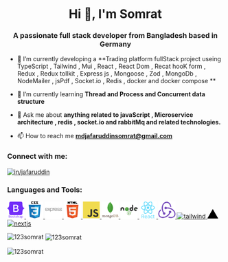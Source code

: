 <h1 align="center">Hi 👋, I'm Somrat</h1>
<h3 align="center">A passionate full stack developer from Bangladesh based in Germany</h3>

- 🔭 I’m currently developing a **Trading platform fullStack project useing TypeScript , Tailwind ,  Mui , React , React Dom , Recat hooK form ,  Redux , Redux tollkit ,  Express js , Mongoose , Zod ,  MongoDb , NodeMailer , jsPdf , Socket.io , Redis , docker and docker compose **

- 🌱 I’m currently learning **Thread and Process and Concurrent data structure**

- 💬 Ask me about **anything related to javaScript , Microservice architecture , redis , socket.io and rabbitMq and related technologies.**

- 📫 How to reach me **mdjafaruddinsomrat@gmail.com**

<h3 align="left">Connect with me:</h3>
<p align="left">
<a href="https://linkedin.com/in/in/jafaruddin" target="blank"><img align="center" src="https://raw.githubusercontent.com/rahuldkjain/github-profile-readme-generator/master/src/images/icons/Social/linked-in-alt.svg" alt="in/jafaruddin" height="30" width="40" /></a>
</p>

<h3 align="left">Languages and Tools:</h3>
<p align="left"> <a href="https://getbootstrap.com" target="_blank" rel="noreferrer"> <img src="https://raw.githubusercontent.com/devicons/devicon/master/icons/bootstrap/bootstrap-plain-wordmark.svg" alt="bootstrap" width="40" height="40"/> </a> <a href="https://www.w3schools.com/css/" target="_blank" rel="noreferrer"> <img src="https://raw.githubusercontent.com/devicons/devicon/master/icons/css3/css3-original-wordmark.svg" alt="css3" width="40" height="40"/> </a> <a href="https://expressjs.com" target="_blank" rel="noreferrer"> <img src="https://raw.githubusercontent.com/devicons/devicon/master/icons/express/express-original-wordmark.svg" alt="express" width="40" height="40"/> </a> <a href="https://www.w3.org/html/" target="_blank" rel="noreferrer"> <img src="https://raw.githubusercontent.com/devicons/devicon/master/icons/html5/html5-original-wordmark.svg" alt="html5" width="40" height="40"/> </a> <a href="https://developer.mozilla.org/en-US/docs/Web/JavaScript" target="_blank" rel="noreferrer"> <img src="https://raw.githubusercontent.com/devicons/devicon/master/icons/javascript/javascript-original.svg" alt="javascript" width="40" height="40"/> </a> <a href="https://www.mongodb.com/" target="_blank" rel="noreferrer"> <img src="https://raw.githubusercontent.com/devicons/devicon/master/icons/mongodb/mongodb-original-wordmark.svg" alt="mongodb" width="40" height="40"/> </a> <a href="https://nodejs.org" target="_blank" rel="noreferrer"> <img src="https://raw.githubusercontent.com/devicons/devicon/master/icons/nodejs/nodejs-original-wordmark.svg" alt="nodejs" width="40" height="40"/> </a> <a href="https://reactjs.org/" target="_blank" rel="noreferrer"> <img src="https://raw.githubusercontent.com/devicons/devicon/master/icons/react/react-original-wordmark.svg" alt="react" width="40" height="40"/> </a> <a href="https://redux.js.org" target="_blank" rel="noreferrer"> <img src="https://raw.githubusercontent.com/devicons/devicon/master/icons/redux/redux-original.svg" alt="redux" width="40" height="40"/> </a> <a href="https://tailwindcss.com/" target="_blank" rel="noreferrer"> <img src="https://www.vectorlogo.zone/logos/tailwindcss/tailwindcss-icon.svg" alt="tailwind" width="40" height="40"/> </a><a rel="noopener noreferrer" target="_blank" data-testid="navbar/vercel-logo" href="https://vercel.com/home?utm_source=next-site&amp;utm_medium=banner&amp;utm_campaign=home" aria-label="Go to Vercel homepage" title="Go to Vercel homepage"><svg aria-label="Vercel logomark" height="22" role="img" style="width:auto;overflow:visible" viewBox="0 0 74 64"><path d="M37.5896 0.25L74.5396 64.25H0.639648L37.5896 0.25Z" fill="var(--geist-foreground)"></path></svg></a> <a href="https://nextjs.org/" target="_blank" rel="noreferrer"> <img src="https://cdn.worldvectorlogo.com/logos/nextjs-2.svg" alt="nextjs" width="40" height="40"/> </a></p>

<p><img align="left" src="https://github-readme-stats.vercel.app/api/top-langs?username=123somrat&show_icons=true&locale=en&layout=compact" alt="123somrat" /> </p>

<p>&nbsp;<img align="center" src="https://github-readme-stats.vercel.app/api?username=123somrat&show_icons=true&locale=en" alt="123somrat" /></p>

<p><img align="center" src="https://github-readme-streak-stats.herokuapp.com/?user=123somrat&" alt="123somrat" /></p>
